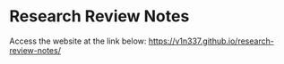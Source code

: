 # Research Review Notes

Access the website at the link below:
https://v1n337.github.io/research-review-notes/
